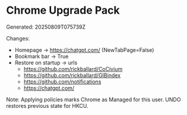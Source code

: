 # Chrome Upgrade Pack

Generated: 20250809T075739Z

Changes:

- Homepage -> https://chatgpt.com/ (NewTabPage=False)
- Bookmark bar -> True
- Restore on startup -> urls
  - https://github.com/rickballard/CoCivium
  - https://github.com/rickballard/GIBindex
  - https://github.com/notifications
  - https://chatgpt.com/

Note: Applying policies marks Chrome as Managed for this user. UNDO restores previous state for HKCU.

